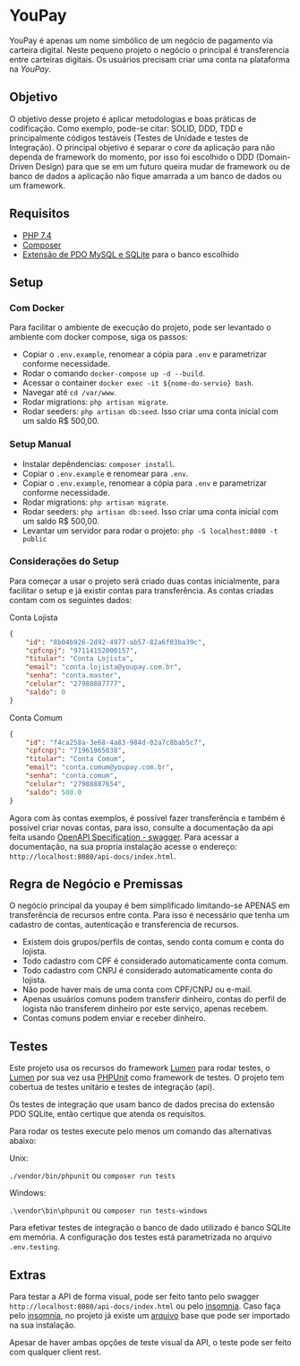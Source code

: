 # YouPay

YouPay é apenas um nome simbólico de um negócio de pagamento via carteira digital. Neste pequeno projeto o negócio o principal é transferencia entre carteiras digitais. Os usuários precisam criar uma conta na plataforma na _YouPay_.

## Objetivo

O objetivo desse projeto é aplicar metodologias e boas práticas de codificação. Como exemplo, pode-se citar: SOLID, DDD, TDD e principalmente códigos testáveis (Testes de Unidade e testes de Integração). O principal objetivo é separar o _core_ da aplicação para não dependa de framework do momento, por isso foi escolhido o DDD (Domain-Driven Design) para que se em um futuro queira mudar de framework ou de banco de dados a aplicação não fique amarrada a um banco de dados ou um framework.

## Requisitos

-   [PHP 7.4](https://www.php.net/)
-   [Composer](https://getcomposer.org/)
-   [Extensão de PDO MySQL e SQLite](https://www.php.net/manual/en/pdo.installation.php) para o banco escolhido

## Setup

### Com Docker

Para facilitar o ambiente de execução do projeto, pode ser levantado o ambiente com docker compose, siga os passos:

-   Copiar o `.env.example`, renomear a cópia para `.env` e parametrizar conforme necessidade.
-   Rodar o comando `docker-compose up -d --build`.
-   Acessar o container `docker exec -it ${nome-do-servio} bash`.
-   Navegar até `cd /var/www`.
-   Rodar migrations: `php artisan migrate`.
-   Rodar seeders: `php artisan db:seed`. Isso criar uma conta inicial com um saldo R$ 500,00.

### Setup Manual

-   Instalar depêndencias: `composer install`.
-   Copiar o `.env.example` e renomear para `.env`.
-   Copiar o `.env.example`, renomear a cópia para `.env` e parametrizar conforme necessidade.
-   Rodar migrations: `php artisan migrate`.
-   Rodar seeders: `php artisan db:seed`. Isso criar uma conta inicial com um saldo R$ 500,00.
-   Levantar um servidor para rodar o projeto: `php -S localhost:8080 -t public`

### Considerações do Setup

Para começar a usar o projeto será criado duas contas inicialmente, para facilitar o setup e já existir contas para transferência. As contas criadas contam com os seguintes dados:

Conta Lojista

```json
{
    "id": "8b04b926-2d92-4977-ab57-82a6f03ba39c",
    "cpfcnpj": "97114152000157",
    "titular": "Conta Lojista",
    "email": "conta.lojista@youpay.com.br",
    "senha": "conta.master",
    "celular": "27988887777",
    "saldo": 0
}
```

Conta Comum

```json
{
    "id": "f4ca258a-3e68-4a83-984d-02a7c8bab5c7",
    "cpfcnpj": "71961965038",
    "titular": "Conta Comum",
    "email": "conta.comum@youpay.com.br",
    "senha": "conta.comum",
    "celular": "27988887654",
    "saldo": 500.0
}
```

Agora com às contas exemplos, é possível fazer transferência e também é possível criar novas contas, para isso, consulte a documentação da api feita usando [OpenAPI Specification - swagger](https://swagger.io/specification/). Para acessar a documentação, na sua propria instalação acesse o endereço: `http://localhost:8080/api-docs/index.html`.


## Regra de Negócio e Premissas

O negócio principal da youpay é bem simplificado limitando-se APENAS em transferência de recursos entre conta. Para isso é necessário que tenha um cadastro de contas, autenticação e transferencia de recursos.

- Existem dois grupos/perfils de contas, sendo conta comum e conta do lojista.
- Todo cadastro com CPF é considerado automaticamente conta comum.
- Todo cadastro com CNPJ é considerado automaticamente conta do lojista.
- Não pode haver mais de uma conta com CPF/CNPJ ou e-mail.
- Apenas usuários comuns podem transferir dinheiro, contas do perfil de logista não transferem dinheiro por este serviço, apenas recebem.
- Contas comuns podem enviar e receber dinheiro.


## Testes

Este projeto usa os recursos do framework [Lumen](https://lumen.laravel.com/) para rodar testes, o [Lumen](https://lumen.laravel.com/) por sua vez usa [PHPUnit](https://phpunit.de/) como framework de testes. O projeto tem cobertua de testes unitário e testes de integração (api).

Os testes de integração que usam banco de dados precisa do extensão PDO SQLite, então certique que atenda os requisitos.

Para rodar os testes execute pelo menos um comando das alternativas abaixo:

Unix:

`./vendor/bin/phpunit` ou `composer run tests`

Windows:

`.\vendor\bin\phpunit` ou `composer run tests-windows`

Para efetivar testes de integração o banco de dado utilizado é banco SQLite em memória. A configuração dos testes está parametrizada no arquivo `.env.testing`.

## Extras

Para testar a API de forma visual, pode ser feito tanto pelo swagger `http://localhost:8080/api-docs/index.html` ou pelo [insomnia](https://insomnia.rest/products/insomnia). Caso faça pelo [insomnia](https://insomnia.rest/products/insomnia), no projeto já existe um [arquivo](./Endpoints-Insomnia.json) base que pode ser importado na sua instalação.

Apesar de haver ambas opções de teste visual da API, o teste pode ser feito com qualquer client rest.
